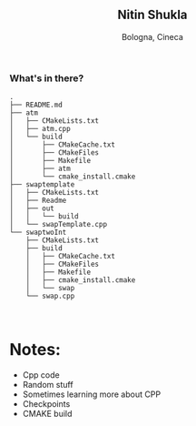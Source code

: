 <p align="center">

 </p>
 
 <h2 align="center"> Nitin Shukla </h2>

<p align="center"> Bologna, Cineca </p>
  


<br>

### What's in there?

```
.
├── README.md
├── atm
│   ├── CMakeLists.txt
│   ├── atm.cpp
│   └── build
│       ├── CMakeCache.txt
│       ├── CMakeFiles
│       ├── Makefile
│       ├── atm
│       └── cmake_install.cmake
├── swaptemplate
│   ├── CMakeLists.txt
│   ├── Readme
│   ├── out
│   │   └── build
│   └── swapTemplate.cpp
└── swaptwoInt
    ├── CMakeLists.txt
    ├── build
    │   ├── CMakeCache.txt
    │   ├── CMakeFiles
    │   ├── Makefile
    │   ├── cmake_install.cmake
    │   └── swap
    └── swap.cpp

```

<br>


# Notes:

  - Cpp code 
  - Random stuff
  - Sometimes learning more about CPP
  - Checkpoints
  - CMAKE build 


